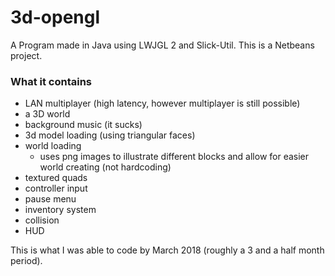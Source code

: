 # 3d-opengl
A Program made in Java using LWJGL 2 and Slick-Util. This is a Netbeans project.

### What it contains

* LAN multiplayer (high latency, however multiplayer is still possible)
* a 3D world
* background music (it sucks)
* 3d model loading (using triangular faces)
* world loading
    * uses png images to illustrate different blocks and allow for easier world creating (not hardcoding)
* textured quads
* controller input
* pause menu
* inventory system
* collision
* HUD

This is what I was able to code by March 2018 (roughly a 3 and a half month period).

